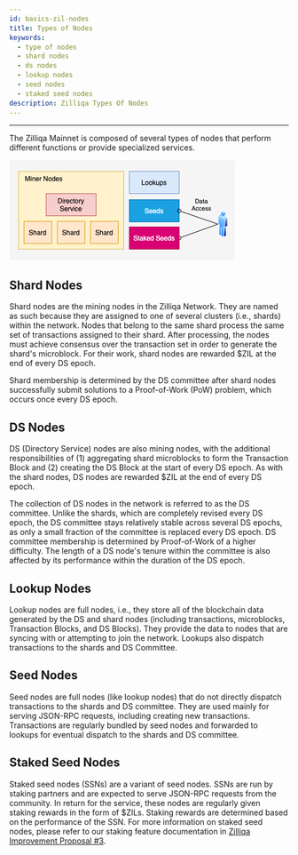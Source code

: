 ```yaml
---
id: basics-zil-nodes
title: Types of Nodes
keywords:
  - type of nodes
  - shard nodes
  - ds nodes
  - lookup nodes
  - seed nodes
  - staked seed nodes
description: Zilliqa Types Of Nodes
---
```


---

The Zilliqa Mainnet is composed of several types of nodes that perform different
functions or provide specialized services.

!["Network Layout Image 1"](/assets/img/contributors/core/network-layout/image01.png)

## Shard Nodes

Shard nodes are the mining nodes in the Zilliqa Network. They are named as such
because they are assigned to one of several clusters (i.e., shards) within the
network. Nodes that belong to the same shard process the same set of
transactions assigned to their shard. After processing, the nodes must achieve
consensus over the transaction set in order to generate the shard's microblock.
For their work, shard nodes are rewarded $ZIL at the end of every DS epoch.

Shard membership is determined by the DS committee after shard nodes
successfully submit solutions to a Proof-of-Work (PoW) problem, which occurs
once every DS epoch.

## DS Nodes

DS (Directory Service) nodes are also mining nodes, with the additional
responsibilities of (1) aggregating shard microblocks to form the Transaction
Block and (2) creating the DS Block at the start of every DS epoch. As with the
shard nodes, DS nodes are rewarded $ZIL at the end of every DS epoch.

The collection of DS nodes in the network is referred to as the DS committee.
Unlike the shards, which are completely revised every DS epoch, the DS committee
stays relatively stable across several DS epochs, as only a small fraction of
the committee is replaced every DS epoch. DS committee membership is determined
by Proof-of-Work of a higher difficulty. The length of a DS node's tenure within
the committee is also affected by its performance within the duration of the DS
epoch.

## Lookup Nodes

Lookup nodes are full nodes, i.e., they store all of the blockchain data
generated by the DS and shard nodes (including transactions, microblocks,
Transaction Blocks, and DS Blocks). They provide the data to nodes that are
syncing with or attempting to join the network. Lookups also dispatch
transactions to the shards and DS Committee.

## Seed Nodes

Seed nodes are full nodes (like lookup nodes) that do not directly dispatch
transactions to the shards and DS committee. They are used mainly for serving
JSON-RPC requests, including creating new transactions. Transactions are
regularly bundled by seed nodes and forwarded to lookups for eventual dispatch
to the shards and DS committee.

## Staked Seed Nodes

Staked seed nodes (SSNs) are a variant of seed nodes. SSNs are run by staking
partners and are expected to serve JSON-RPC requests from the community. In
return for the service, these nodes are regularly given staking rewards in the
form of $ZILs. Staking rewards are determined based on the performance of the
SSN. For more information on staked seed nodes, please refer to our staking
feature documentation in
[Zilliqa Improvement Proposal #3](https://github.com/Zilliqa/ZIP/blob/master/zips/zip-3.md).
